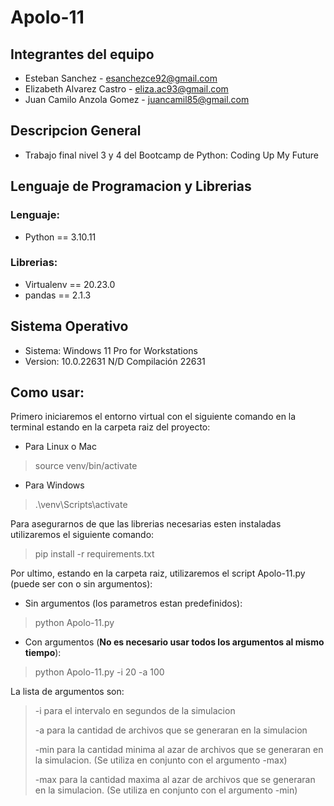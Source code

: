# Apolo-11

## Integrantes del equipo

* Esteban Sanchez - esanchezce92@gmail.com
* Elizabeth Alvarez Castro - eliza.ac93@gmail.com
* Juan Camilo Anzola Gomez - juancamil85@gmail.com

## Descripcion General 
 
* Trabajo final nivel 3 y 4 del Bootcamp de Python: Coding Up My Future
 
## Lenguaje de Programacion y Librerias
 
### Lenguaje: 

* Python == 3.10.11

### Librerias:

* Virtualenv == 20.23.0
* pandas == 2.1.3
 
## Sistema Operativo
 
* Sistema: Windows 11 Pro for Workstations
* Version: 10.0.22631 N/D Compilación 22631

## Como usar:

Primero iniciaremos el entorno virtual con el siguiente comando en la terminal estando en la carpeta raiz del proyecto:

* Para Linux o Mac

> source venv/bin/activate

* Para Windows

> .\venv\Scripts\activate

Para asegurarnos de que las librerias necesarias esten instaladas utilizaremos el siguiente comando:

>  pip install -r requirements.txt

Por ultimo, estando en la carpeta raiz, utilizaremos el script Apolo-11.py (puede ser con o sin argumentos):

* Sin argumentos (los parametros estan predefinidos):

> python Apolo-11.py

* Con argumentos (**No es necesario usar todos los argumentos al mismo tiempo**):

> python Apolo-11.py -i 20 -a 100

La lista de argumentos son:

> -i para el intervalo en segundos de la simulacion
>
> -a para la cantidad de archivos que se generaran en la simulacion
>
> -min para la cantidad minima al azar de archivos que se generaran en la simulacion. (Se utiliza en conjunto con el argumento -max)
>
> -max para la cantidad maxima al azar de archivos que se generaran en la simulacion. (Se utiliza en conjunto con el argumento -min)





 